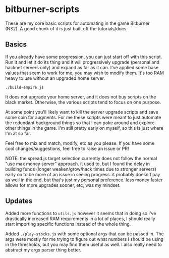# bitburner-scripts
These are my core basic scripts for automating in the game Bitburner (NS2). A good chunk of it is just built off the tutorials/docs.

## Basics
If you already have some progression, you can just start off with this script. Run it and let it do its thing and it will progressively upgrade (personal and hacknet servers only) and expand as far as it can. I've applied some base values that seem to work for me, you may wish to modify them. It's too RAM heavy to use without an upgraded home server.

`./build-empire.js`

It does not upgrade your home server, and it does not buy scripts on the black market. Otherwise, the various scripts tend to focus on one purpose. 

At some point you'll likely want to kill the server upgrade scripts and save some coin for augments. For me these scripts were meant to just automate the redundant background things so that I can poke around and explore other things in the game. I'm still pretty early on myself, so this is just where I'm at so far.

Feel free to mix and match, modify, etc as you please. If you have some cool changes/suggestions, feel free to raise an issue or PR!

NOTE: the spread.js target selection currently does not follow the normal "use max money server" approach. it used to, but I found the delay in building funds (longer weaken/grow/hack times due to stronger servers) early on to be more of an issue in seeing progress. it probably doesn't pay as well in the end, but that's just my personal preference. less money faster allows for more upgrades sooner, etc, was my mindset.

## Updates
Added more functions to `utils.js` however it seems that in doing so I've drastically increased RAM requirements in a lot of places, I should really start importing specific functions instead of the whole thing.

Added `./play-stocks.js` with some optional args that can be passed in. The args were mostly for me trying to figure out what numbers I should be using in the thresholds, but you may find them useful as well. I also really need to abstract my args parser thing better.
